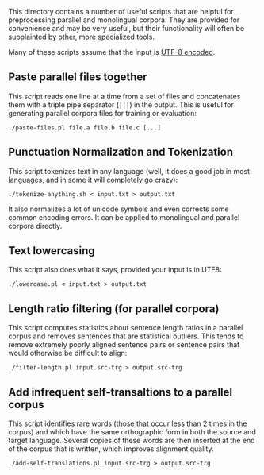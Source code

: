 This directory contains a number of useful scripts that are helpful for preprocessing parallel and monolingual corpora. They are provided for convenience and may be very useful, but their functionality will often be supplainted by other, more specialized tools.

Many of these scripts assume that the input is [UTF-8 encoded](http://en.wikipedia.org/wiki/UTF-8).

## Paste parallel files together

This script reads one line at a time from a set of files and concatenates them with a triple pipe separator (`|||`) in the output. This is useful for generating parallel corpora files for training or evaluation:

    ./paste-files.pl file.a file.b file.c [...]

## Punctuation Normalization and Tokenization

This script tokenizes text in any language (well, it does a good job in most languages, and in some it will completely go crazy):

    ./tokenize-anything.sh < input.txt > output.txt

It also normalizes a lot of unicode symbols and even corrects some common encoding errors. It can be applied to monolingual and parallel corpora directly.

## Text lowercasing

This script also does what it says, provided your input is in UTF8:

    ./lowercase.pl < input.txt > output.txt

## Length ratio filtering (for parallel corpora)

This script computes statistics about sentence length ratios in a parallel corpus and removes sentences that are statistical outliers. This tends to remove extremely poorly aligned sentence pairs or sentence pairs that would otherwise be difficult to align:

    ./filter-length.pl input.src-trg > output.src-trg

## Add infrequent self-transaltions to a parallel corpus

This script identifies rare words (those that occur less than 2 times in the corpus) and which have the same orthographic form in both the source and target language. Several copies of these words are then inserted at the end of the corpus that is written, which improves alignment quality.

    ./add-self-translations.pl input.src-trg > output.src-trg


